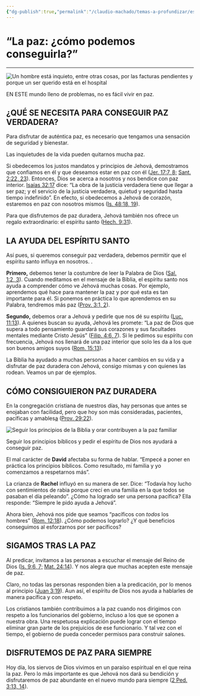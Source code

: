 ```yaml
---
{"dg-publish":true,"permalink":"/claudio-machado/temas-a-profundizar/espiritu-santo-la-paz-como-podemos-conseguirla/"}
---
```



# “La paz: ¿cómo podemos conseguirla?” 

---
![Un hombre está inquieto, entre otras cosas, por las facturas pendientes y porque un ser querido está en el hospital](https://wol.jw.org/es/wol/mp/r4/lp-s/w18/2018/441)

EN ESTE mundo lleno de problemas, no es fácil vivir en paz. 

**¿QUÉ SE NECESITA PARA CONSEGUIR PAZ VERDADERA?**
--------------------------------------------------

Para disfrutar de auténtica paz, es necesario que tengamos una sensación de seguridad y bienestar. 

Las inquietudes de la vida pueden quitarnos mucha paz.

Si obedecemos los justos mandatos y principios de Jehová, demostramos que confiamos en él y que deseamos estar en paz con él ([Jer. 17:7, 8;](https://wol.jw.org/es/wol/bc/r4/lp-s/2018402/0/0) [Sant. 2:22, 23](https://wol.jw.org/es/wol/bc/r4/lp-s/2018402/0/1)). Entonces, Dios se acerca a nosotros y nos bendice con paz interior. [Isaías 32:17](https://wol.jw.org/es/wol/bc/r4/lp-s/2018402/1/0) dice: “La obra de la justicia verdadera tiene que llegar a ser paz; y el servicio de la justicia verdadera, quietud y seguridad hasta tiempo indefinido”. En efecto, si obedecemos a Jehová de corazón, estaremos en paz con nosotros mismos ([Is. 48:18, 19](https://wol.jw.org/es/wol/bc/r4/lp-s/2018402/2/0)).

Para que disfrutemos de paz duradera, Jehová también nos ofrece un regalo extraordinario: el espíritu santo ([Hech. 9:31](https://wol.jw.org/es/wol/bc/r4/lp-s/2018402/3/0)).

**LA AYUDA DEL ESPÍRITU SANTO**
-------------------------------

 Así pues, si queremos conseguir paz verdadera, debemos permitir que el espíritu santo influya en nosotros. .

**Primero,** debemos tener la costumbre de leer la Palabra de Dios ([Sal. 1:2, 3](https://wol.jw.org/es/wol/bc/r4/lp-s/2018402/5/0)). Cuando meditamos en el mensaje de la Biblia, el espíritu santo nos ayuda a comprender cómo ve Jehová muchas cosas. Por ejemplo, aprendemos qué hace para mantener la paz y por qué esta es tan importante para él. Si ponemos en práctica lo que aprendemos en su Palabra, tendremos más paz ([Prov. 3:1, 2](https://wol.jw.org/es/wol/bc/r4/lp-s/2018402/6/0)).

**Segundo,** debemos orar a Jehová y pedirle que nos dé su espíritu ([Luc. 11:13](https://wol.jw.org/es/wol/bc/r4/lp-s/2018402/7/0)). A quienes buscan su ayuda, Jehová les promete: “La paz de Dios que supera a todo pensamiento guardará sus corazones y sus facultades mentales mediante Cristo Jesús” ([Filip. 4:6, 7](https://wol.jw.org/es/wol/bc/r4/lp-s/2018402/8/0)). Si le pedimos su espíritu con frecuencia, Jehová nos llenará de una paz interior que solo les da a los que son buenos amigos suyos ([Rom. 15:13](https://wol.jw.org/es/wol/bc/r4/lp-s/2018402/9/0)).

La Biblia ha ayudado a muchas personas a hacer cambios en su vida y a disfrutar de paz duradera con Jehová, consigo mismas y con quienes las rodean. Veamos un par de ejemplos.

**CÓMO CONSIGUIERON PAZ DURADERA**
----------------------------------

En la congregación cristiana de nuestros días, hay personas que antes se enojaban con facilidad, pero que hoy son más consideradas, pacientes, pacíficas y amables[a](https://wol.jw.org/es/wol/fn/r4/lp-s/2018402/0) ([Prov. 29:22](https://wol.jw.org/es/wol/bc/r4/lp-s/2018402/10/0)). 

![Seguir los principios de la Biblia y orar contribuyen a la paz familiar](https://wol.jw.org/es/wol/mp/r4/lp-s/w18/2018/445)

Seguir los principios bíblicos y pedir el espíritu de Dios nos ayudará a conseguir paz.

El mal carácter de **David** afectaba su forma de hablar.  “Empecé a poner en práctica los principios bíblicos. Como resultado, mi familia y yo comenzamos a respetarnos más”.

La crianza de **Rachel** influyó en su manera de ser. Dice: “Todavía hoy lucho con sentimientos de rabia porque crecí en una familia en la que todos se pasaban el día peleando”. ¿Cómo ha logrado ser una persona pacífica? Ella responde: “Siempre le pido ayuda a Jehová”.

 Ahora bien, Jehová nos pide que seamos “pacíficos con _todos_ los hombres” ([Rom. 12:18](https://wol.jw.org/es/wol/bc/r4/lp-s/2018402/11/0)). ¿Cómo podemos lograrlo? ¿Y qué beneficios conseguimos al esforzarnos por ser pacíficos?

**SIGAMOS TRAS LA PAZ**
-----------------------

Al predicar, invitamos a las personas a escuchar el mensaje del Reino de Dios ([Is. 9:6, 7;](https://wol.jw.org/es/wol/bc/r4/lp-s/2018402/12/0) [Mat. 24:14](https://wol.jw.org/es/wol/bc/r4/lp-s/2018402/12/1)). Y nos alegra que muchas acepten este mensaje de paz. 

Claro, no todas las personas responden bien a la predicación, por lo menos al principio ([Juan 3:19](https://wol.jw.org/es/wol/bc/r4/lp-s/2018402/14/0)). Aun así, el espíritu de Dios nos ayuda a hablarles de manera pacífica y con respeto. 

Los cristianos también contribuimos a la paz cuando nos dirigimos con respeto a los funcionarios del gobierno, incluso a los que se oponen a nuestra obra. Una respetuosa explicación puede lograr con el tiempo eliminar gran parte de los prejuicios de ese funcionario. Y tal vez con el tiempo, el gobierno de pueda conceder permisos para construir salones. 

**DISFRUTEMOS DE PAZ PARA SIEMPRE**
-----------------------------------

Hoy día, los siervos de Dios vivimos en un paraíso espiritual en el que reina la paz.  Pero lo más importante es que Jehová nos dará su bendición y disfrutaremos de paz abundante en el nuevo mundo para siempre ([2 Ped. 3:13, 14](https://wol.jw.org/es/wol/bc/r4/lp-s/2018402/16/0)).

